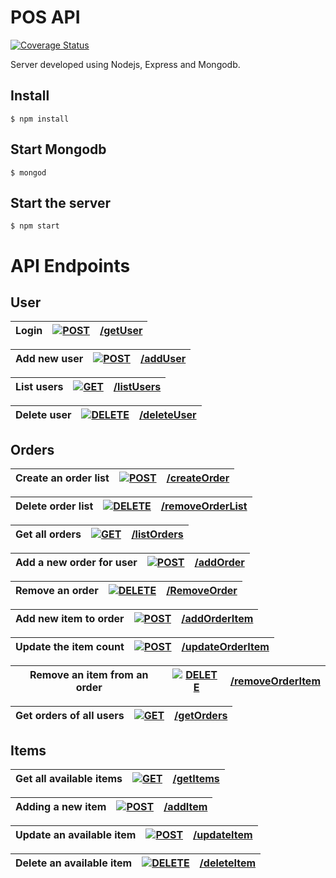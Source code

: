 # POS API

[![Coverage Status](https://img.shields.io/badge/coverage-100%25-brightgreen.svg)]()

Server developed using Nodejs, Express and Mongodb.

## Install

```
$ npm install
```

## Start Mongodb

``` 
$ mongod 
```

## Start the server

```
$ npm start
```

# API Endpoints

## User

| <b>Login</b>        | [![POST](https://img.shields.io/badge/-POST-orange.svg)](https://github.com/heshanera/POS/blob/master/PosAPI/apiDocs/user/getUser.md)           | [/getUser](https://github.com/heshanera/POS/blob/master/PosAPI/apiDocs/user/getUser.md)  |
| ------------- |:-------------:| -----:|

| <b>Add new user</b>        | [![POST](https://img.shields.io/badge/-POST-orange.svg)](https://github.com/heshanera/POS/blob/master/PosAPI/apiDocs/user/addUser.md)          | [/addUser](https://github.com/heshanera/POS/blob/master/PosAPI/apiDocs/user/addUser.md) |
| ------------- |:-------------:| -----:|

| <b>List users</b>        | [![GET](https://img.shields.io/badge/-GET-brightgreen.svg)](https://github.com/heshanera/POS/blob/master/PosAPI/apiDocs/user/listUsers.md)          | [/listUsers](https://github.com/heshanera/POS/blob/master/PosAPI/apiDocs/user/listUsers.md)  |
| ------------- |:-------------:| -----:|

| <b>Delete user</b>        | [![DELETE](https://img.shields.io/badge/-DELETE-red.svg?style=flat-square)](https://github.com/heshanera/POS/blob/master/PosAPI/apiDocs/user/deleteUser.md)          | [/deleteUser](https://github.com/heshanera/POS/blob/master/PosAPI/apiDocs/user/deleteUser.md) |
| ------------- |:-------------:| -----:|


## Orders

| <b>Create an order list</b>        | [![POST](https://img.shields.io/badge/-POST-orange.svg)](https://github.com/heshanera/POS/blob/master/PosAPI/apiDocs/orders/createOrder.md)           | [/createOrder](https://github.com/heshanera/POS/blob/master/PosAPI/apiDocs/orders/createOrder.md)  |
| ------------- |:-------------:| -----:|

| <b>Delete order list</b>        | [![DELETE](https://img.shields.io/badge/-DELETE-red.svg)](https://github.com/heshanera/POS/blob/master/PosAPI/apiDocs/orders/removeOrderList.md)          | [/removeOrderList](https://github.com/heshanera/POS/blob/master/PosAPI/apiDocs/orders/removeOrderList.md)  |
| ------------- |:-------------:| -----:|

| <b>Get all orders</b>        | [![GET](https://img.shields.io/badge/-GET-brightgreen.svg)](https://github.com/heshanera/POS/blob/master/PosAPI/apiDocs/orders/listOrders.md)           | [/listOrders](https://github.com/heshanera/POS/blob/master/PosAPI/apiDocs/orders/listOrders.md)   |
| ------------- |:-------------:| -----:|


| <b>Add a new order for user</b> | [![POST](https://img.shields.io/badge/-POST-orange.svg)](https://github.com/heshanera/POS/blob/master/PosAPI/apiDocs/orders/addOrder.md)            | [/addOrder](https://github.com/heshanera/POS/blob/master/PosAPI/apiDocs/orders/addOrder.md)    |
| ------------- |:-------------:| -----:|

| <b>Remove an order</b>        | [![DELETE](https://img.shields.io/badge/-DELETE-red.svg)](https://github.com/heshanera/POS/blob/master/PosAPI/apiDocs/orders/removeOrder.md)          | [/RemoveOrder](https://github.com/heshanera/POS/blob/master/PosAPI/apiDocs/orders/removeOrder.md)  |
| ------------- |:-------------:| -----:|

| <b>Add new item to order</b>        | [![POST](https://img.shields.io/badge/-POST-orange.svg)](https://github.com/heshanera/POS/blob/master/PosAPI/apiDocs/orders/addOrderItem.md)          | [/addOrderItem](https://github.com/heshanera/POS/blob/master/PosAPI/apiDocs/orders/addOrderItem.md)  |
| ------------- |:-------------:| -----:|

| <b>Update the item count</b>        | [![POST](https://img.shields.io/badge/-POST-orange.svg)](https://github.com/heshanera/POS/blob/master/PosAPI/apiDocs/orders/updateOrderItem.md)          | [/updateOrderItem](https://github.com/heshanera/POS/blob/master/PosAPI/apiDocs/orders/updateOrderItem.md)  |
| ------------- |:-------------:| -----:|

| <b>Remove an item from an order</b>        | [![DELETE](https://img.shields.io/badge/-DELETE-red.svg)](https://github.com/heshanera/POS/blob/master/PosAPI/apiDocs/orders/removeOrderItem.md)          | [/removeOrderItem](https://github.com/heshanera/POS/blob/master/PosAPI/apiDocs/orders/removeOrderItem.md)  |
| ------------- |:-------------:| -----:|

| <b>Get orders of all users</b>        | [![GET](https://img.shields.io/badge/-GET-brightgreen.svg)](https://github.com/heshanera/POS/blob/master/PosAPI/apiDocs/orders/getOrders.md)          | [/getOrders](https://github.com/heshanera/POS/blob/master/PosAPI/apiDocs/orders/getOrders.md)  |
| ------------- |:-------------:| -----:|

## Items

| <b>Get all available items</b>        | [![GET](https://img.shields.io/badge/-GET-brightgreen.svg)](https://github.com/heshanera/POS/blob/master/PosAPI/apiDocs/items/getItems.md)           | [/getItems](https://github.com/heshanera/POS/blob/master/PosAPI/apiDocs/items/getItems.md)   |
| ------------- |:-------------:| -----:|

| <b>Adding a new item</b>        | [![POST](https://img.shields.io/badge/-POST-orange.svg)](https://github.com/heshanera/POS/blob/master/PosAPI/apiDocs/items/addItem.md)           | [/addItem](https://github.com/heshanera/POS/blob/master/PosAPI/apiDocs/items/addItem.md)   |
| ------------- |:-------------:| -----:|

| <b>Update an available item</b>        | [![POST](https://img.shields.io/badge/-POST-orange.svg)](https://github.com/heshanera/POS/blob/master/PosAPI/apiDocs/items/updateItem.md)           | [/updateItem](https://github.com/heshanera/POS/blob/master/PosAPI/apiDocs/items/updateItem.md)   |
| ------------- |:-------------:| -----:|

| <b>Delete an available item</b>        | [![DELETE](https://img.shields.io/badge/-DELETE-red.svg)](https://github.com/heshanera/POS/blob/master/PosAPI/apiDocs/items/deleteItem.md)           | [/deleteItem](https://github.com/heshanera/POS/blob/master/PosAPI/apiDocs/items/deleteItem.md)   |
| ------------- |:-------------:| -----:|

